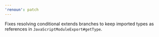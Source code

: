 ```yaml
---
'renoun': patch
---
```


Fixes resolving conditional extends branches to keep imported types as references in `JavaScriptModuleExport#getType`.
